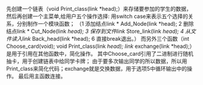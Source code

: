 先创建一个链表（void Print_class(link *head);）来存储要参加的学生的数据，然后再创建一个主菜单,给用户五个操作选择:
用switch case来表示五个选择的关系，分别制作一个模块函数；
（1 添加结点link * Add_Node(link *head);
2 删除结点link * Cut_Node(link *head); 
3 保存到文件link* Store_link(link *head); 
4 从文件读入link* Back_head(link *head);
6 直接break退出。）
而另外三个函数（int Choose_card(void);  void Print_class(link *head);  link* exchange(link *head);）是用于引用在其他函数中，简化操作。
其中Choose_card引用了二进制进行随机抽卡，用于创建链表中给同学卡牌；
由于要多次输出同学的所以数据，所以用Print_class来简化代码；exchange就是交换数据，用于选项5中循环输出中的操作。
最后用主函数连接。
